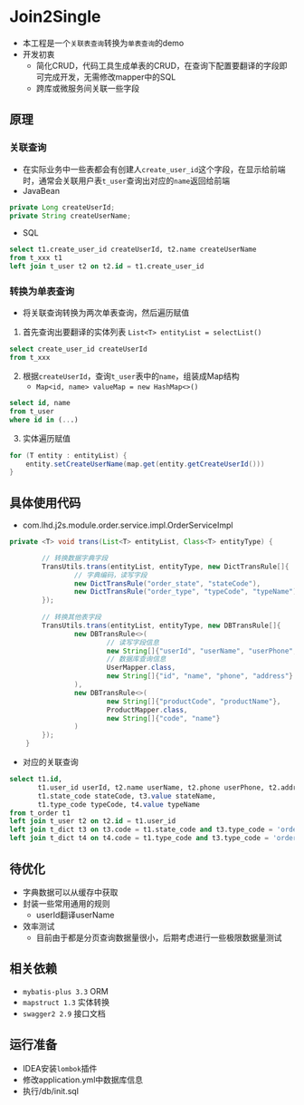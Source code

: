 # Join2Single
- 本工程是一个`关联表查询`转换为`单表查询`的demo
- 开发初衷
    - 简化CRUD，代码工具生成单表的CRUD，在查询下配置要翻译的字段即可完成开发，无需修改mapper中的SQL
    - 跨库或微服务间关联一些字段

## 原理
### 关联查询
- 在实际业务中一些表都会有创建人`create_user_id`这个字段，在显示给前端时，通常会关联用户表`t_user`查询出对应的`name`返回给前端
- JavaBean
```java
private Long createUserId;
private String createUserName;
```
- SQL
```sql
select t1.create_user_id createUserId, t2.name createUserName
from t_xxx t1
left join t_user t2 on t2.id = t1.create_user_id
```

### 转换为单表查询
- 将关联查询转换为两次单表查询，然后遍历赋值
1. 首先查询出要翻译的实体列表 `List<T> entityList = selectList()`
```sql
select create_user_id createUserId
from t_xxx
```
2. 根据`createUserId`，查询`t_user`表中的`name`，组装成Map结构
    - `Map<id, name> valueMap = new HashMap<>()`
```sql
select id, name
from t_user
where id in (...)
```
3. 实体遍历赋值
```java
for (T entity : entityList) {
    entity.setCreateUserName(map.get(entity.getCreateUserId()))
}
```

## 具体使用代码
- com.lhd.j2s.module.order.service.impl.OrderServiceImpl
```java
private <T> void trans(List<T> entityList, Class<T> entityType) {

        // 转换数据字典字段
        TransUtils.trans(entityList, entityType, new DictTransRule[]{
                // 字典编码，读写字段
                new DictTransRule("order_state", "stateCode"),
                new DictTransRule("order_type", "typeCode", "typeName")
        });
    
        // 转换其他表字段
        TransUtils.trans(entityList, entityType, new DBTransRule[]{
                new DBTransRule<>(
                        // 读写字段信息
                        new String[]{"userId", "userName", "userPhone", "userAddress"},
                        // 数据库查询信息
                        UserMapper.class,
                        new String[]{"id", "name", "phone", "address"}
                ),
                new DBTransRule<>(
                        new String[]{"productCode", "productName"},
                        ProductMapper.class,
                        new String[]{"code", "name"}
                )
        });
    }
```
- 对应的关联查询
```sql
select t1.id,
       t1.user_id userId, t2.name userName, t2.phone userPhone, t2.address userAddress,
       t1.state_code stateCode, t3.value stateName,
       t1.type_code typeCode, t4.value typeName
from t_order t1
left join t_user t2 on t2.id = t1.user_id
left join t_dict t3 on t3.code = t1.state_code and t3.type_code = 'order_state'
left join t_dict t4 on t4.code = t1.type_code and t3.type_code = 'order_type'
```

## 待优化
- 字典数据可以从缓存中获取
- 封装一些常用通用的规则
    - userId翻译userName
- 效率测试
    - 目前由于都是分页查询数据量很小，后期考虑进行一些极限数据量测试

## 相关依赖
- `mybatis-plus 3.3` ORM
- `mapstruct 1.3` 实体转换
- `swagger2 2.9` 接口文档

## 运行准备
- IDEA安装`lombok`插件
- 修改application.yml中数据库信息
- 执行/db/init.sql
